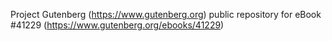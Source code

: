 Project Gutenberg (https://www.gutenberg.org) public repository for eBook #41229 (https://www.gutenberg.org/ebooks/41229)
